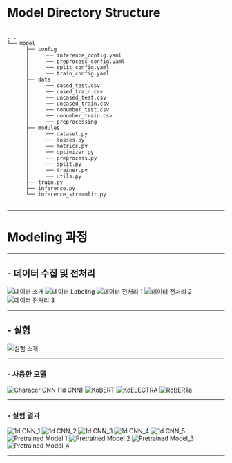 # Model Directory Structure
<pre>
<code>
...
└── model
      ├── config
      │     ├── inference_config.yaml
      │     ├── preprocess_config.yaml
      │     ├── split_config.yaml
      │     └── train_config.yaml
      ├── data
      │     ├── cased_test.csv
      │     ├── cased_train.csv
      │     ├── uncased_test.csv
      │     ├── uncased_train.csv
      │     ├── nonumber_test.csv
      │     ├── nonumber_train.csv
      │     └── preprocessing
      ├── modules
      │     ├── dataset.py
      │     ├── losses.py
      │     ├── metrics.py
      │     ├── optimizer.py
      │     ├── preprocess.py
      │     ├── split.py
      │     ├── trainer.py
      │     └── utils.py
      ├── train.py
      ├── inference.py
      └── inference_streamlit.py
</code>
</pre>

*****
# Modeling 과정
***
## - 데이터 수집 및 전처리
![데이터 소개](https://user-images.githubusercontent.com/97024674/182273836-e6958ba0-b951-4367-9bdb-b771f3e56855.png)
![데이터 Labeling](https://user-images.githubusercontent.com/97024674/182273877-48076fa2-cfcb-4332-b05e-8a3625d2c21c.png)
![데이터 전처리 1](https://user-images.githubusercontent.com/97024674/182273903-85320329-cb08-40f6-b767-8de04d800e03.png)
![데이터 전처리 2](https://user-images.githubusercontent.com/97024674/182273942-8f4701f1-ecfa-42e7-83a2-0fd84c55b51d.png)
![데이터 전처리 3](https://user-images.githubusercontent.com/97024674/182273977-a47eb134-1d74-4146-9fe4-7bf10c793d48.png)
***
## - 실험
![실험 소개](https://user-images.githubusercontent.com/97024674/182274033-6e1334e2-3c55-4fce-85b3-3e9022024c9a.png)
***
### - 사용한 모델
![Characer CNN (1d CNN)](https://user-images.githubusercontent.com/97024674/182274112-5d59c826-9343-410b-9233-39a898c23a46.png)
![KoBERT](https://user-images.githubusercontent.com/97024674/182274156-38a2f2b7-cc3b-4e8b-8721-53476817b5fc.png)
![KoELECTRA](https://user-images.githubusercontent.com/97024674/182274203-fc0a8f85-6ae5-49bf-aa4a-fde2f26e5c2e.png)
![RoBERTa](https://user-images.githubusercontent.com/97024674/182274251-bb3dd747-6d6a-4b65-9930-89df17c63c1e.png)
***
### - 실험 결과
![1d CNN_1](https://user-images.githubusercontent.com/97024674/182274315-3f9bf381-967b-43b0-9621-f66bdb4093e3.png)
![1d CNN_2](https://user-images.githubusercontent.com/97024674/182274351-91e12945-14fc-4eae-8a7d-81eea74a9aa0.png)
![1d CNN_3](https://user-images.githubusercontent.com/97024674/182274408-8e7987c6-f2e1-408e-ab08-d651f6ca40b7.png)
![1d CNN_4](https://user-images.githubusercontent.com/97024674/182274437-10120f9e-7d0e-46ca-a3cf-6c64e2cbd7b5.png)
![1d CNN_5](https://user-images.githubusercontent.com/97024674/182274460-6d2e364d-c72b-464c-8c8d-6ff173b59f25.png)
![Pretrained Model 1](https://user-images.githubusercontent.com/97024674/182292833-c1f95d2e-bbe9-4dc6-9543-c82717e65d0d.png)
![Pretrained Model 2](https://user-images.githubusercontent.com/97024674/182292881-d52da320-ec1d-4b33-91c7-add99fd60cb9.png)
![Pretrained Model_3](https://user-images.githubusercontent.com/97024674/182274573-6717dc57-a542-4fff-a43f-bc7bad8fa9bf.png)
![Pretrained Model_4](https://user-images.githubusercontent.com/97024674/182274602-cc64b0a5-230c-4351-8c1e-b1bf88c46c1b.png)
*****
